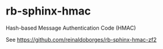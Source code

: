 # rb-sphinx-hmac
Hash-based Message Authentication Code (HMAC)

See https://github.com/reinaldoborges/rb-sphinx-hmac-zf2
